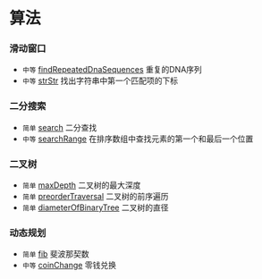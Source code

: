 # 算法



### 滑动窗口

* `中等` [findRepeatedDnaSequences](./findRepeatedDnaSequences/README.md) 重复的DNA序列
* `中等` [strStr](./strStr/README.md) 找出字符串中第一个匹配项的下标



### 二分搜索

* `简单` [search](./search/README.md) 二分查找
* `中等` [searchRange](./searchRange/README.md) 在排序数组中查找元素的第一个和最后一个位置



### 二叉树

* `简单` [maxDepth](./maxDepth/README.md) 二叉树的最大深度
* `简单` [preorderTraversal](./preorderTraversal/README.md) 二叉树的前序遍历
* `简单` [diameterOfBinaryTree](./diameterOfBinaryTree/README.md) 二叉树的直径


### 动态规划
* `简单` [fib](./fib/README.md) 斐波那契数
* `中等` [coinChange](./coinChange/README.md) 零钱兑换
